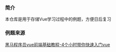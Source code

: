 ### 简介

本仓库是用于存储Vue学习过程中的例题，方便日后复习

### 例题来源

[黑马程序员vue前端基础教程-4个小时带你快速入门vue](https://www.bilibili.com/video/BV12J411m7MG)

